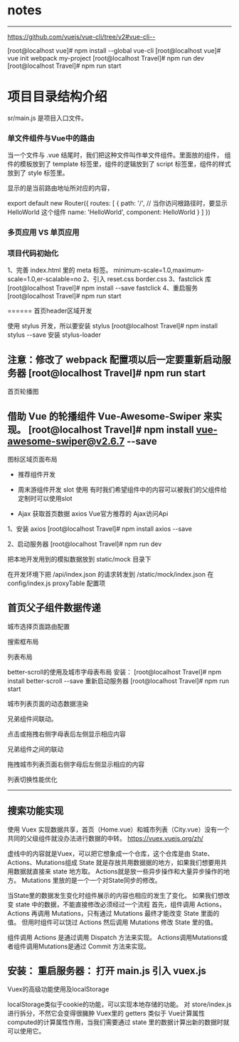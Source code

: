 # notes
----------

https://github.com/vuejs/vue-cli/tree/v2#vue-cli--

[root@localhost vue]# npm install --global vue-cli
[root@localhost vue]# vue init webpack my-project
[root@localhost Travel]# npm run dev
[root@localhost Travel]# npm run start

# 项目目录结构介绍
sr/main.js 是项目入口文件。

### 单文件组件与Vue中的路由

当一个文件与 .vue 结尾时，我们把这种文件叫作单文件组件。里面放的组件，
组件的模板放到了 template 标签里，组件的逻辑放到了 script 标签里，组件的样式放到了 style 标签里。

<router-view/>
显示的是当前路由地址所对应的内容，


export default new Router({
  routes: [
    {
      path: '/',  // 当你访问根路径时，要显示 HelloWorld 这个组件
      name: 'HelloWorld',
      component: HelloWorld
    }
  ]
})

### 多页应用 VS 单页应用


### 项目代码初始化
1、完善 index.html 里的 meta 标签。
minimum-scale=1.0,maximum-scale=1.0,er-scalable=no
2、引入 reset.css border.css
3、fastclick 库
[root@localhost Travel]# npm install --save fastclick
4、重启服务
[root@localhost Travel]# npm run start


======
首页header区域开发

使用 stylus 开发，所以要安装 stylus
[root@localhost Travel]# npm install stylus --save
安装 stylus-loader

注意：修改了 webpack 配置项以后一定要重新启动服务器
[root@localhost Travel]# npm run start
-------------
首页轮播图

借助  Vue 的轮播组件 Vue-Awesome-Swiper 来实现。
[root@localhost Travel]# npm install vue-awesome-swiper@v2.6.7  --save
--------------
图标区域页面布局

* 推荐组件开发

* 周末游组件开发
slot 使用
有时我们希望组件中的内容可以被我们的父组件给定制时可以使用slot

* Ajax 获取首页数据
axios Vue官方推荐的 Ajax访问Api

1、安装 axios
[root@localhost Travel]# npm install axios --save

2、启动服务器
[root@localhost Travel]# npm run dev

把本地开发用到的模拟数据放到 static/mock 目录下

在开发环境下把
/api/index.json 的请求转发到 /static/mock/index.json
在 config/index.js proxyTable 配置项

首页父子组件数据传递
-------------------
城市选择页面路由配置

搜索框布局

列表布局

better-scroll的使用及城市字母表布局
安装：
[root@localhost Travel]# npm install better-scroll --save
重新启动服务器
[root@localhost Travel]# npm run start

城市列表页面的动态数据渲染

兄弟组件间联动。

点击或拖拽右侧字母表后左侧显示相应内容


兄弟组件之间的联动

拖拽城市列表页面右侧字母后左侧显示相应的内容


列表切换性能优化

-----------
搜索功能实现
------------------------------
使用 Vuex 实现数据共享，首页（Home.vue）和城市列表（City.vue）没有一个共同的父级组件就没办法进行数据的中转。
https://vuex.vuejs.org/zh/

虚线中的内容就是Vuex，可以把它想象成一个仓库，这个仓库是由 State、Actions、Mutations组成
State 就是存放共用数据据的地方，如果我们想要用共用数据就直接来 state 地方取。
Actions就是放一些异步操作和大量异步操作的地方。
Mutations 里放的是一个一个对State同步的修改。

当State里的数据发生变化时组件展示的内容也相应的发生了变化。
如果我们想改变 state 中的数据，不能直接修改必须经过一个流程
首先，组件调用 Actions，Actions 再调用 Mutations，只有通过 Mutations 最终才能改变 State 里面的值。
但用时组件可以饶过 Actions 然后调用 Mutations 修改 State 里的值。

组件调用 Actions 是通过调用 Dispatch 方法来实现。
Actions调用Mutations或者组件调用Mutations是通过 Commit 方法来实现。

安装：
重启服务器：
打开 main.js 引入 vuex.js
-----------------------
Vuex的高级功能使用及localStorage

localStorage类似于cookie的功能，可以实现本地存储的功能。
对 store/index.js 进行拆分，不然它会变得很臃肿
Vuex里的 getters 类似于 Vue计算属性computed的计算属性作用，当我们需要通过 state 里的数据计算出新的数据时就可以使用它。
